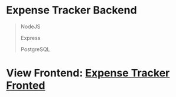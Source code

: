 # Expense Tracker Backend

> NodeJS
>
> Express
>
> PostgreSQL

# View Frontend: [Expense Tracker Fronted](https://github.com/TAKANOME-DEV/expense-tracker-frontend)
